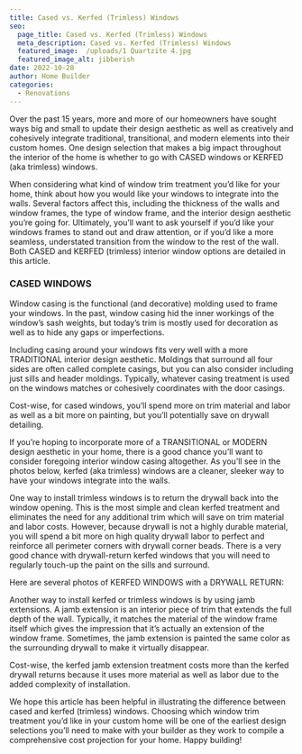 ```yaml
---
title: Cased vs. Kerfed (Trimless) Windows
seo:
  page_title: Cased vs. Kerfed (Trimless) Windows
  meta_description: Cased vs. Kerfed (Trimless) Windows
  featured_image:  /uploads/1 Quartzite 4.jpg
  featured_image_alt: jibberish
date: 2022-10-28
author: Home Builder
categories:
  - Renovations
---
```


Over the past 15 years, more and more of our homeowners have sought ways big and small to update their design aesthetic as well as creatively and cohesively integrate traditional, transitional, and modern elements into their custom homes. One design selection that makes a big impact throughout the interior of the home is whether to go with CASED windows or KERFED (aka trimless) windows.

When considering what kind of window trim treatment you’d like for your home, think about how you would like your windows to integrate into the walls. Several factors affect this, including the thickness of the walls and window frames, the type of window frame, and the interior design aesthetic you’re going for. Ultimately, you’ll want to ask yourself if you’d like your windows frames to stand out and draw attention, or if you’d like a more seamless, understated transition from the window to the rest of the wall. Both CASED and KERFED (trimless) interior window options are detailed in this article.  

### CASED WINDOWS

Window casing is the functional (and decorative) molding used to frame your windows. In the past, window casing hid the inner workings of the window’s sash weights, but today’s trim is mostly used for decoration as well as to hide any gaps or imperfections.

Including casing around your windows fits very well with a more TRADITIONAL interior design aesthetic. Moldings that surround all four sides are often called complete casings, but you can also consider including just sills and header moldings. Typically, whatever casing treatment is used on the windows matches or cohesively coordinates with the door casings.

Cost-wise, for cased windows, you’ll spend more on trim material and labor as well as a bit more on painting, but you’ll potentially save on drywall detailing.

If you’re hoping to incorporate more of a TRANSITIONAL or MODERN design aesthetic in your home, there is a good chance you’ll want to consider foregoing interior window casing altogether. As you’ll see in the photos below, kerfed (aka trimless) windows are a cleaner, sleeker way to have your windows integrate into the walls.

One way to install trimless windows is to return the drywall back into the window opening. This is the most simple and clean kerfed treatment and eliminates the need for any additional trim which will save on trim material and labor costs. However, because drywall is not a highly durable material, you will spend a bit more on high quality drywall labor to perfect and reinforce all perimeter corners with drywall corner beads. There is a very good chance with drywall-return kerfed windows that you will need to regularly touch-up the paint on the sills and surround.

Here are several photos of KERFED WINDOWS with a DRYWALL RETURN:

Another way to install kerfed or trimless windows is by using jamb extensions. A jamb extension is an interior piece of trim that extends the full depth of the wall. Typically, it matches the material of the window frame itself which gives the impression that it’s actually an extension of the window frame. Sometimes, the jamb extension is painted the same color as the surrounding drywall to make it virtually disappear.

Cost-wise, the kerfed jamb extension treatment costs more than the kerfed drywall returns because it uses more material as well as labor due to the added complexity of installation.

We hope this article has been helpful in illustrating the difference between cased and kerfed (trimless) windows. Choosing which window trim treatment you’d like in your custom home will be one of the earliest design selections you’ll need to make with your builder as they work to compile a comprehensive cost projection for your home. Happy building!